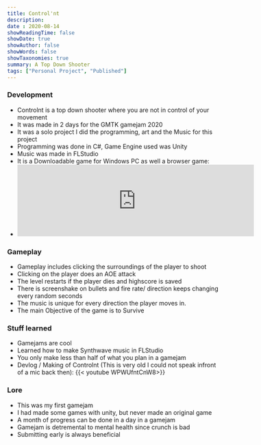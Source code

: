 ```yaml
---
title: Control'nt
description: 
date : 2020-08-14
showReadingTime: false
showDate: true
showAuthor: false
showWords: false
showTaxonomies: true
summary: A Top Down Shooter
tags: ["Personal Project", "Published"]
---
```


### Development
- Controlnt is a top down shooter where you are not in control of your movement
- It was made in 2 days for the GMTK gamejam 2020
- It was a solo project I did the programming, art and the Music for this project
- Programming was done in C#, Game Engine used was Unity
- Music was made in FLStudio
- It is a Downloadable game for Windows PC as well a browser game:
- <iframe frameborder="0" class = "flex flex-col max-w-full mt-0 prose dark:prose-invert lg:flex-row" src="https://itch.io/embed/697356?dark=true"width="552" height="167" ><a href="https://theawesomeshaz.itch.io/control-nt">CONTROL'NT by TheAwesomeShaz</a></iframe>

### Gameplay
- Gameplay includes clicking the surroundings of the player to shoot
- Clicking on the player does an AOE attack
- The level restarts if the player dies and highscore is saved
- There is screenshake on bullets and fire rate/ direction keeps changing every random seconds
- The music is unique for every direction the player moves in.
- The main Objective of the game is to Survive


### Stuff learned
- Gamejams are cool
- Learned how to make Synthwave music in FLStudio
- You only make less than half of what you plan in a gamejam
- Devlog / Making of Controlnt (This is very old I could not speak infront of a mic back then): {{< youtube WPWUfntCnW8>}}

### Lore
- This was my first gamejam
- I had made some games with unity, but never made an original game
- A month of progress can be done in a day in a gamejam
- Gamejam is detremental to mental health since crunch is bad
- Submitting early is always beneficial